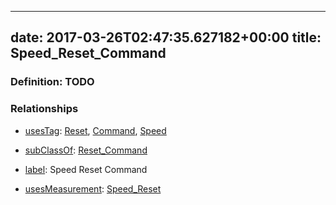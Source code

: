 
---
date: 2017-03-26T02:47:35.627182+00:00
title: Speed_Reset_Command
---
### Definition: TODO

### Relationships

* [usesTag](https://brickschema.org/schema/1.0/BrickFrame#usesTag): [Reset](https://brickschema.org/schema/1.0/BrickTag#Reset), [Command](https://brickschema.org/schema/1.0/BrickTag#Command), [Speed](https://brickschema.org/schema/1.0/BrickTag#Speed)

* [subClassOf](http://www.w3.org/2000/01/rdf-schema#subClassOf): [Reset_Command](https://brickschema.org/schema/1.0/Brick#Reset_Command)

* [label](http://www.w3.org/2000/01/rdf-schema#label): Speed Reset Command

* [usesMeasurement](https://brickschema.org/schema/1.0/BrickFrame#usesMeasurement): [Speed_Reset](https://brickschema.org/schema/1.0/Brick#Speed_Reset)
